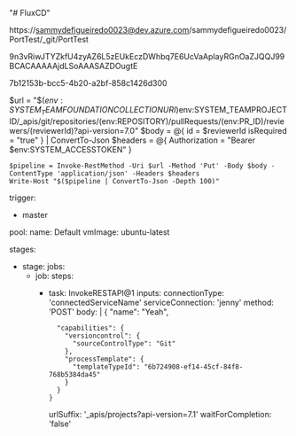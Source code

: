 "# FluxCD" 


https://sammydefigueiredo0023@dev.azure.com/sammydefigueiredo0023/PortTest/_git/PortTest

9n3vRiwJTYZkfU4zyAZ6L5zEUkEczDWhbq7E6UcVaApIayRGnOaZJQQJ99BCACAAAAAjdLSoAAASAZDOugtE

7b12153b-bcc5-4b20-a2bf-858c1426d300


$url = "$($env:SYSTEM_TEAMFOUNDATIONCOLLECTIONURI)$env:SYSTEM_TEAMPROJECTID/_apis/git/repositories/$($env:REPOSITORY)/pullRequests/$($env:PR_ID)/reviewers/$($reviewerId)?api-version=7.0"
    $body = @{
        id = $reviewerId
        isRequired = "true"
    } | ConvertTo-Json
    $headers = @{
        Authorization = "Bearer $env:SYSTEM_ACCESSTOKEN"
    }
 
    $pipeline = Invoke-RestMethod -Uri $url -Method 'Put' -Body $body -ContentType 'application/json' -Headers $headers
    Write-Host "$($pipeline | ConvertTo-Json -Depth 100)"








trigger:
- master

pool:
  name: Default
  vmImage: ubuntu-latest

stages:
  - stage: 
    jobs:
    - job: 
      steps:
      - task: InvokeRESTAPI@1
        inputs:
          connectionType: 'connectedServiceName'
          serviceConnection: 'jenny'
          method: 'POST'
          body: |
            {
              "name": "Yeah",
              
              "capabilities": {
                "versioncontrol": {
                  "sourceControlType": "Git"
                },
                "processTemplate": {
                  "templateTypeId": "6b724908-ef14-45cf-84f8-768b5384da45"
                }
              }
            }
          urlSuffix: '_apis/projects?api-version=7.1'
          waitForCompletion: 'false'
